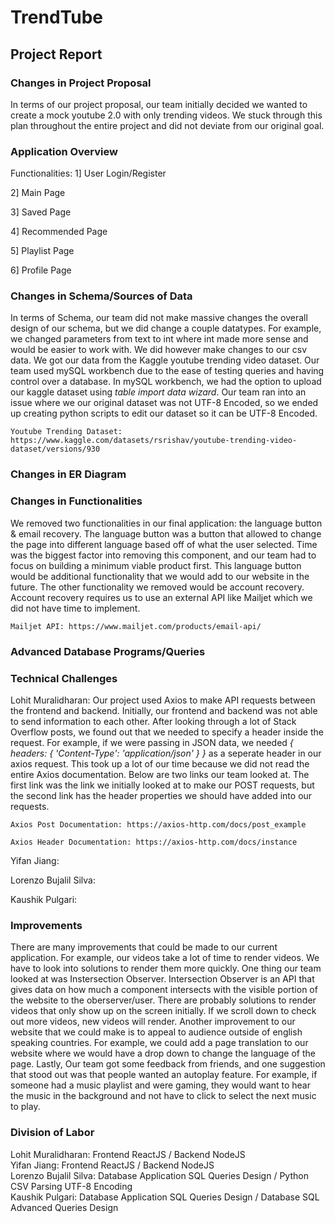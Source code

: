 # TrendTube

## Project Report

### Changes in Project Proposal

In terms of our project proposal, our team initially decided we wanted to create a mock youtube 2.0 with only trending videos. We stuck through this plan throughout the entire project and did not deviate from our original goal.

### Application Overview

Functionalities:
1] User Login/Register

2] Main Page

3] Saved Page

4] Recommended Page

5] Playlist Page

6] Profile Page

### Changes in Schema/Sources of Data

In terms of Schema, our team did not make massive changes the overall design of our schema, but we did change a couple datatypes. For example, we changed parameters from text to int where int made more sense and would be easier to work with. We did however make changes to our csv data. We got our data from the Kaggle youtube trending video dataset. Our team used mySQL workbench due to the ease of testing queries and having control over a database. In mySQL workbench, we had the option to upload our kaggle dataset using *table import data wizard*. Our team ran into an issue where we our original dataset was not UTF-8 Encoded, so we ended up creating python scripts to edit our dataset so it can be UTF-8 Encoded.   

```
Youtube Trending Dataset: https://www.kaggle.com/datasets/rsrishav/youtube-trending-video-dataset/versions/930
```

### Changes in ER Diagram



### Changes in Functionalities

We removed two functionalities in our final application: the language button & email recovery. The language button was a button that allowed to change the page into different language based off of what the user selected. Time was the biggest factor into removing this component, and our team had to focus on building a minimum viable product first. This language button would be additional functionality that we would add to our website in the future. The other functionality we removed would be account recovery. Account recovery requires us to use an external API like Mailjet which we did not have time to implement. 

```
Mailjet API: https://www.mailjet.com/products/email-api/
```

### Advanced Database Programs/Queries



### Technical Challenges

Lohit Muralidharan: Our project used Axios to make API requests between the frontend and backend. Initially, our frontend and backend was not able to send information to each other. After looking through a lot of Stack Overflow posts, we found out that we needed to specify a header inside the request. For example, if we were passing in JSON data, we needed *{ headers: { 'Content-Type': 'application/json' } }* as a seperate header in our axios request. This took up a lot of our time because we did not read the entire Axios documentation. Below are two links our team looked at. The first link was the link we initially looked at to make our POST requests, but the second link has the header properties we should have added into our requests.

```
Axios Post Documentation: https://axios-http.com/docs/post_example
```
```
Axios Header Documentation: https://axios-http.com/docs/instance
```

Yifan Jiang: 

Lorenzo Bujalil Silva: 

Kaushik Pulgari: 

### Improvements

There are many improvements that could be made to our current application. For example, our videos take a lot of time to render videos. We have to look into solutions to render them more quickly. One thing our team looked at was Instersection Observer. Intersection Observer is an API that gives data on how much a component intersects with the visible portion of the website to the oberserver/user. There are probably solutions to render videos that only show up on the screen initially. If we scroll down to check out more videos, new videos will render. Another improvement to our website that we could make is to appeal to audience outside of english speaking countries. For example, we could add a page translation to our website where we would have a drop down to change the language of the page. Lastly, Our team got some feedback from friends, and one suggestion that stood out was that people wanted an autoplay feature. For example, if someone had a music playlist and were gaming, they would want to hear the music in the background and not have to click to select the next music to play.

### Division of Labor

Lohit Muralidharan: Frontend ReactJS / Backend NodeJS <br />
Yifan Jiang: Frontend ReactJS / Backend NodeJS <br />
Lorenzo Bujalil Silva: Database Application SQL Queries Design / Python CSV Parsing UTF-8 Encoding <br />
Kaushik Pulgari: Database Application SQL Queries Design / Database SQL Advanced Queries Design <br />
